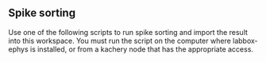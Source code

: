 ## Spike sorting

Use one of the following scripts to run spike sorting and import the result into this workspace. You must
run the script on the computer where labbox-ephys is installed, or from a kachery node that has the appropriate access.